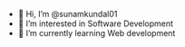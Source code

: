 - 👋 Hi, I’m @sunamkundal01
- 👀 I’m interested in Software Development
- 🌱 I’m currently learning Web development


<!---
sunamkundal01/sunamkundal01 is a ✨ special ✨ repository because its `README.md` (this file) appears on your GitHub profile.
You can click the Preview link to take a look at your changes.
--->
